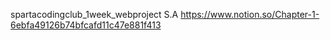 spartacodingclub_1week_webproject
S.A https://www.notion.so/Chapter-1-6ebfa49126b74bfcafd11c47e881f413
